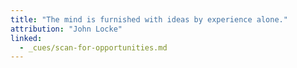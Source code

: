 ```yaml
---
title: "The mind is furnished with ideas by experience alone."
attribution: "John Locke"
linked:
  - _cues/scan-for-opportunities.md
---
```

